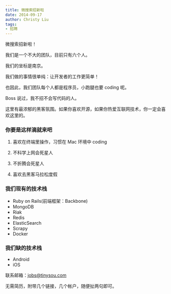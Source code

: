 ```yaml
---
title: 微搜索招新啦
date: 2014-09-17
author: Christy Liu
tags:
- 招聘
---
```

微搜索招新啦！

我们是一个不大的团队，目前只有六个人。

我们的坐标是南京。

我们做的事情很单纯：让开发者的工作更简单！

也因此，我们团队每个人都是程序员，小跑腿也要 coding 呢。

Boss 说过，我不招不会写代码的人。

这里有最浓郁的黑客氛围。如果你喜欢开源，如果你热爱互联网技术，你一定会喜欢这里的。

### 你要是这样滴就来吧

1. 喜欢在终端里操作，习惯在 Mac 环境中 coding

2. 不科学上网会死星人

3. 不折腾会死星人

4. 喜欢去黑客马拉松度假

### 我们现有的技术栈

* Ruby on Rails(前端框架：Backbone)
* MongoDB
* Riak
* Redis
* ElasticSearch
* Scrapy
* Docker

### 我们缺的技术栈

* Android
* iOS

联系邮箱：[jobs@tinysou.com](mailto:jobs@tinysou.com)

无需简历，附带几个链接，几个帐户，随便扯两句即可。
